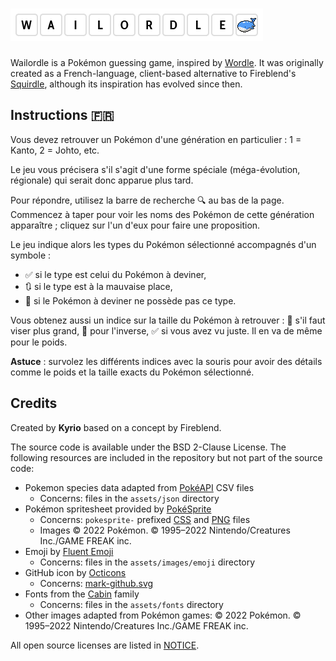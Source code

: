 # ![Wailordle logo](logo.png)

Wailordle is a Pokémon guessing game, inspired by [Wordle](https://www.nytimes.com/games/wordle/index.html). It was originally created as a French-language, client-based alternative to Fireblend's [Squirdle](https://squirdle.fireblend.com/), although its inspiration has evolved since then.

## Instructions 🇫🇷

Vous devez retrouver un Pokémon d'une génération en particulier : 1 = Kanto, 2 = Johto, etc.

Le jeu vous précisera s'il s'agit d'une forme spéciale (méga-évolution, régionale) qui serait donc apparue plus tard.

Pour répondre, utilisez la barre de recherche 🔍 au bas de la page. Commencez à taper pour voir les noms des Pokémon de cette génération apparaître ; cliquez sur l'un d'eux pour faire une proposition.

Le jeu indique alors les types du Pokémon sélectionné accompagnés d'un symbole :
- ✅ si le type est celui du Pokémon à deviner,
- 🔃 si le type est à la mauvaise place,
- 🚫 si le Pokémon à deviner ne possède pas ce type.

Vous obtenez aussi un indice sur la taille du Pokémon à retrouver : 🔼 s'il faut viser plus grand, 🔽 pour l'inverse, ✅ si vous avez vu juste. Il en va de même pour le poids.

**Astuce** : survolez les différents indices avec la souris pour avoir des détails comme le poids et la taille exacts du Pokémon sélectionné.

## Credits

Created by **Kyrio** based on a concept by Fireblend.

The source code is available under the BSD 2-Clause License. The following resources are included in the repository but not part of the source code: 

- Pokemon species data adapted from [PokéAPI](https://github.com/PokeAPI/pokeapi) CSV files
  - Concerns: files in the `assets/json` directory
- Pokémon spritesheet provided by [PokéSprite](https://github.com/msikma/pokesprite)
  - Concerns: `pokesprite-` prefixed [CSS](assets/css/pokesprite-pokemon-gen8.css) and [PNG](assets/css/pokesprite-pokemon-gen8.png) files
  - Images © 2022 Pokémon. © 1995–2022 Nintendo/Creatures Inc./GAME FREAK inc.
- Emoji by [Fluent Emoji](https://github.com/microsoft/fluentui-emoji)
  - Concerns: files in the `assets/images/emoji` directory
- GitHub icon by [Octicons](https://github.com/primer/octicons)
  - Concerns: [mark-github.svg](assets/images/mark-github.svg)
- Fonts from the [Cabin](https://github.com/impallari/Cabin) family
  - Concerns: files in the `assets/fonts` directory
- Other images adapted from Pokémon games: © 2022 Pokémon. © 1995–2022 Nintendo/Creatures Inc./GAME FREAK inc.


All open source licenses are listed in [NOTICE](NOTICE).
